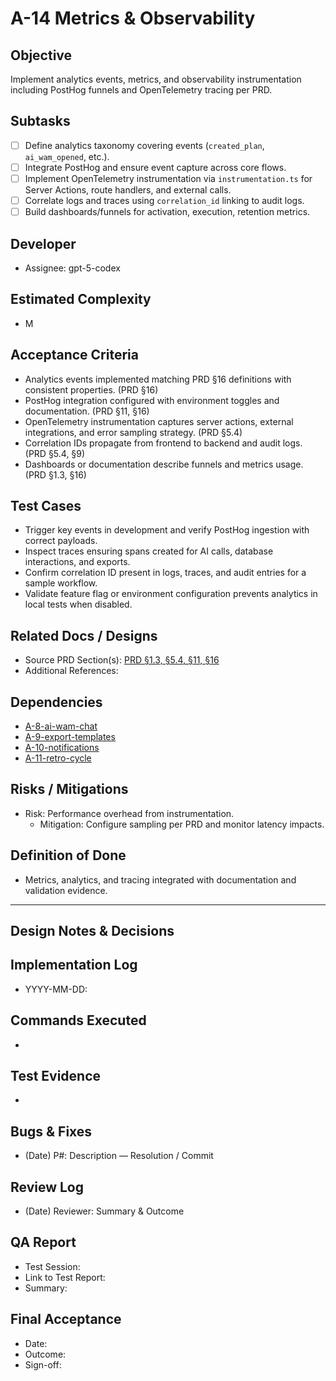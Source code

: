 # A-14 Metrics & Observability

## Objective
Implement analytics events, metrics, and observability instrumentation including PostHog funnels and OpenTelemetry tracing per PRD.

## Subtasks
- [ ] Define analytics taxonomy covering events (`created_plan`, `ai_wam_opened`, etc.).
- [ ] Integrate PostHog and ensure event capture across core flows.
- [ ] Implement OpenTelemetry instrumentation via `instrumentation.ts` for Server Actions, route handlers, and external calls.
- [ ] Correlate logs and traces using `correlation_id` linking to audit logs.
- [ ] Build dashboards/funnels for activation, execution, retention metrics.

## Developer
- Assignee: gpt-5-codex

## Estimated Complexity
- M

## Acceptance Criteria
- Analytics events implemented matching PRD §16 definitions with consistent properties. (PRD §16)
- PostHog integration configured with environment toggles and documentation. (PRD §11, §16)
- OpenTelemetry instrumentation captures server actions, external integrations, and error sampling strategy. (PRD §5.4)
- Correlation IDs propagate from frontend to backend and audit logs. (PRD §5.4, §9)
- Dashboards or documentation describe funnels and metrics usage. (PRD §1.3, §16)

## Test Cases
- Trigger key events in development and verify PostHog ingestion with correct payloads.
- Inspect traces ensuring spans created for AI calls, database interactions, and exports.
- Confirm correlation ID present in logs, traces, and audit entries for a sample workflow.
- Validate feature flag or environment configuration prevents analytics in local tests when disabled.

## Related Docs / Designs
- Source PRD Section(s): [PRD §1.3, §5.4, §11, §16](../../PRD.md)
- Additional References:

## Dependencies
- [A-8-ai-wam-chat](A-8-ai-wam-chat.md)
- [A-9-export-templates](A-9-export-templates.md)
- [A-10-notifications](A-10-notifications.md)
- [A-11-retro-cycle](A-11-retro-cycle.md)

## Risks / Mitigations
- Risk: Performance overhead from instrumentation.
  - Mitigation: Configure sampling per PRD and monitor latency impacts.

## Definition of Done
- Metrics, analytics, and tracing integrated with documentation and validation evidence.

---

## Design Notes & Decisions

## Implementation Log
- YYYY-MM-DD: 

## Commands Executed
- 

## Test Evidence
- 

## Bugs & Fixes
- (Date) P#: Description — Resolution / Commit

## Review Log
- (Date) Reviewer: Summary & Outcome

## QA Report
- Test Session: 
- Link to Test Report: 
- Summary:

## Final Acceptance
- Date:
- Outcome:
- Sign-off:
